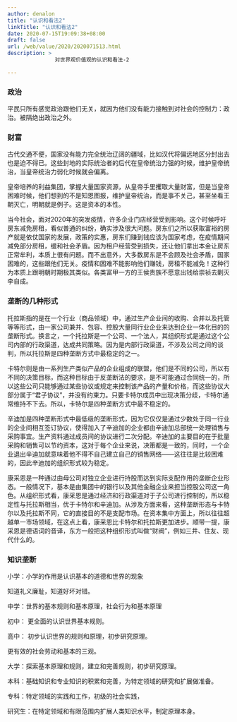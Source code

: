 ```yaml
---
author: denalon
title: "认识和看法2"
linkTitle: "认识和看法2"
date: 2020-07-15T19:09:38+08:00
draft: false
url: /web/value/2020/2020071513.html
description: > 
               对世界观价值观的认识和看法-2

---
```


### 政治

平民只所有感觉政治跟他们无关，就因为他们没有能力接触到对社会的控制力：政治。被隔绝出政治之外。

### 财富

古代交通不便，国家没有能力完全统治辽阔的疆域，比如汉代将偏远地区分封出去也是迫不得已。这些封地的实际统治者的后代在皇帝统治力强的时候，维护皇帝统治，当皇帝统治力弱化时候就会偏离。

皇帝培养的利益集团，掌握大量国家资源，从皇帝手里攫取大量财富，但是当皇帝困难时候，他们想到的不是知恩图报，维护皇帝统治，而是事不关己，甚至坐看王朝灭亡，明朝就是例子。这是资本的本性。

当今社会，面对2020年的突发疫情，许多企业门店经营受到影响。这个时候呼吁房东减免房租，看似普通的纠纷，确实涉及很大问题。房东们之所以获取富裕的房产就是依仗国家的发展，政策的实惠，房东们赚到钱应该为国家考虑，在疫情期间减免部分房租，缓和社会矛盾。因为租户经营受到损失，还让他们拿出本金让房东正常牟利，本质上很有问题。而不出意外，大多数房东是不会顾及社会矛盾，国家困难的，这些跟他们无关。疫情和困难不能影响他们赚钱，房租不能减免！这种行为本质上跟明朝时期极其类似。各类富甲一方的王侯贵族不愿意出钱给崇祯去剿灭李自成。

### 垄断的几种形式


托拉斯指的是在一个行业（商品领域）中，通过生产企业间的收购、合并以及托管等等形式，由一家公司兼并、包容、控股大量同行业企业来达到企业一体化目的的垄断形式。换言之，一个托拉斯是一个公司、一个法人，其组织形式是通过这个公司内部的行政渠道，达成共同策略。因为是内部行政渠道，不涉及公司之间的谈判，所以托拉斯是四种垄断方式中最稳定的之一。


卡特尔则是由一系列生产类似产品的企业组成的联盟，他们是不同的公司，所以有不同的决策目标，而这种目标由于反垄断法的要求，是不可能通过合同统一的，所以这些公司只能够通过某些协议或规定来控制该产品的产量和价格，而这些协议大部分属于“君子协议”，并没有约束力。只要卡特尔成员中出现决策分歧，卡特尔通常维持不下去。所以，卡特尔是四种垄断方式中最不稳定的。


辛迪加是四种垄断形式中最低级的垄断形式，因为它仅仅是通过少数处于同一行业的企业间相互签订协议，使得加入了辛迪加的企业都由辛迪加总部统一处理销售与采购事宜。生产资料通过成员间的协议进行二次分配。辛迪加的主要目的在于批量采购和销售可以节约资本，这对于每个企业来说，决策都是一致的，同时，一个企业退出辛迪加就意味着他不得不自己建立自己的销售网络——这往往是比较困难的，因此辛迪加的组织形式较为稳定。

康采恩是一种通过由母公司对独立企业进行持股而达到实际支配作用的垄断企业形态。一般情况下，基本是由集团中的银行以及其他金融企业来担当控股公司这一角色。从组织形式看，康采恩是通过经济和行政渠道对于子公司进行控制的，所以稳定性与托拉斯相当，优于卡特尔和辛迪加。从涉及方面来看，这种垄断形态与卡特尔以及托拉斯不同，它的直接目的不是支配市场。在资本集中方面上，所以往往超越单一市场领域，在这点上看，康采恩比卡特尔和托拉斯更加进步。顺带一提，康采恩是德语词的音译，东方一般把这种组织形式叫做“财阀”，例如三井、住友、现代什么的。


### 知识垄断

小学：小学的作用是认识基本的道德和世界的现象

知道礼义廉耻，知道好坏对错。



中学：世界的基本规则和基本原理，社会行为和基本原理

初中： 更全面的认识世界基本规则。

高中： 初步认识世界的规则和原理，初步研究原理。


更有效的社会劳动和基本的三观。



大学：探索基本原理和规则，建立和完善规则，初步研究原理。

本科：基础知识和专业知识的积累和完善，为特定领域的研究和扩展做准备。

专科：特定领域的实践和工作，初级的社会实践，



研究生：在特定领域和有限范围内扩展人类知识水平，制定原理本身。


